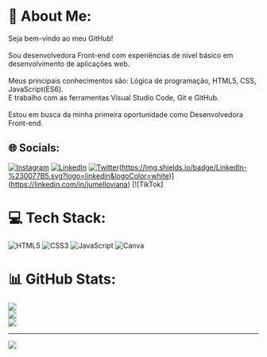 # 💫 About Me:
Seja bem-vindo ao meu GitHub! <br><br>Sou desenvolvedora Front-end com experiências de nível básico em desenvolvimento de aplicações web. <br><br>Meus principais conhecimentos são: Lógica de programação, HTML5, CSS, JavaScript(ES6).<br>E trabalho com as ferramentas Visual Studio Code, Git e GitHub.<br><br>Estou em busca da minha primeira oportunidade como Desenvolvedora Front-end.


## 🌐 Socials:
[![Instagram](https://img.shields.io/badge/Instagram-%23E4405F.svg?logo=Instagram&logoColor=white)](https://instagram.com/jumelloviana) [![LinkedIn](https://img.shields.io/badge/TikTok-%23000000.svg?logo=TikTok&logoColor=white)](https://tiktok.com/@jumelloviana) [![Twitter](https://img.shields.io/badge/Twitter-%231DA1F2.svg?logo=Twitter&logoColor=white)](https://twitter.com/jumelloviana)(https://img.shields.io/badge/LinkedIn-%230077B5.svg?logo=linkedin&logoColor=white)](https://linkedin.com/in/jumelloviana) [![TikTok]

# 💻 Tech Stack:
![HTML5](https://img.shields.io/badge/html5-%23E34F26.svg?style=for-the-badge&logo=html5&logoColor=white) ![CSS3](https://img.shields.io/badge/css3-%231572B6.svg?style=for-the-badge&logo=css3&logoColor=white) ![JavaScript](https://img.shields.io/badge/javascript-%23323330.svg?style=for-the-badge&logo=javascript&logoColor=%23F7DF1E) ![Canva](https://img.shields.io/badge/Canva-%2300C4CC.svg?style=for-the-badge&logo=Canva&logoColor=white)
# 📊 GitHub Stats:
![](https://github-readme-stats.vercel.app/api?username=jumelloviana&theme=vue-dark&hide_border=false&include_all_commits=false&count_private=false)<br/>
![](https://github-readme-streak-stats.herokuapp.com/?user=jumelloviana&theme=vue-dark&hide_border=false)<br/>
![](https://github-readme-stats.vercel.app/api/top-langs/?username=jumelloviana&theme=vue-dark&hide_border=false&include_all_commits=false&count_private=false&layout=compact)

---
[![](https://visitcount.itsvg.in/api?id=jumelloviana&icon=0&color=0)](https://visitcount.itsvg.in)

<!-- Proudly created with GPRM ( https://gprm.itsvg.in ) -->

